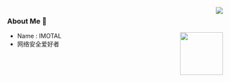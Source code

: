 <img align="right" src="https://github-readme-stats.vercel.app/api?username=may&count_private=true&show_icons=true&hide=prs&theme=radical" />

### About Me 👋

<img align='right' src="https://profile-counter.glitch.me/Januaryu/count.svg" width="100">

- Name : IMOTAL
- 网络安全爱好者

